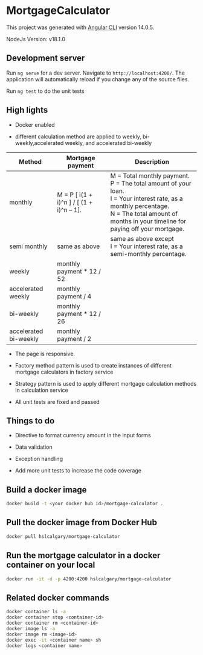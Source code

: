 # MortgageCalculator

This project was generated with [Angular CLI](https://github.com/angular/angular-cli) version 14.0.5.

NodeJs Version: v18.1.0

## Development server

Run `ng serve` for a dev server. Navigate to `http://localhost:4200/`. The application will automatically reload if you change any of the source files.

Run `ng test` to do the unit tests

## High lights

- Docker enabled

- different calculation method are applied to weekly, bi-weekly,accelerated weekly, and accelerated bi-weekly

| Method | Mortgage payment | Description
| ----------- | ----------- | ----------- |
| monthly | M = P [ i(1 + i)^n ] / [ (1 + i)^n – 1]. | M = Total monthly payment. <br> P = The total amount of your loan. <br> I = Your interest rate, as a monthly percentage. <br> N = The total amount of months in your timeline for paying off your mortgage. |
| semi monthly | same as above | same as above except <br> I = Your interest rate, as a semi-monthly percentage. |
| weekly | monthly payment * 12 / 52 | |
| accelerated weekly | monthly payment / 4 | |
| bi-weekly | monthly payment * 12 / 26 | |
| accelerated bi-weekly | monthly payment / 2 | |

- The page is responsive.

- Factory method pattern is used to create instances of different mortgage calculators in factory service

- Strategy pattern is used to apply different mortgage calculation methods in calculation service

- All unit tests are fixed and passed

## Things to do

- Directive to format currency amount in the input forms

- Data validation

- Exception handling

- Add more unit tests to increase the code coverage

## Build a docker image

```bash
docker build -t <your docker hub id>/mortgage-calculator .
```

## Pull the docker image from Docker Hub

```bash
docker pull hslcalgary/mortgage-calculator
```

## Run the mortgage calculator in a docker container on your local

```bash
docker run -it -d -p 4200:4200 hslcalgary/mortgage-calculator
```

## Related docker commands

```bash
docker container ls -a
docker container stop <container-id>
docker container rm <container-id>
docker image ls -a
docker image rm <image-id>
docker exec -it <container name> sh
docker logs <container name>
```
